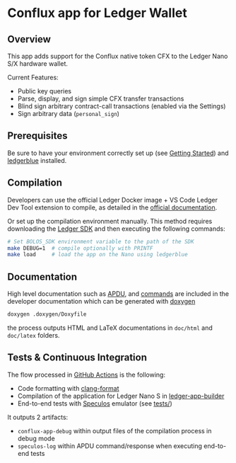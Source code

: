 # Conflux app for Ledger Wallet

## Overview

This app adds support for the Conflux native token CFX to the Ledger Nano S/X hardware wallet.

Current Features:

- Public key queries
- Parse, display, and sign simple CFX transfer transactions
- Blind sign arbitrary contract-call transactions (enabled via the Settings)
- Sign arbitrary data (`personal_sign`)

## Prerequisites

Be sure to have your environment correctly set up (see [Getting Started](https://developers.ledger.com/docs/device-app/getting-started)) and [ledgerblue](https://pypi.org/project/ledgerblue/) installed.

## Compilation

Developers can use the official Ledger Docker image + VS Code Ledger Dev Tool extension to compile, as detailed in the [official documentation](https://developers.ledger.com/docs/device-app/beginner/vscode-extension).

Or set up the compilation environment manually. This method requires downloading the [Ledger SDK](https://github.com/LedgerHQ/ledger-secure-sdk) and then executing the following commands:

```sh
# Set BOLOS_SDK environment variable to the path of the SDK
make DEBUG=1  # compile optionally with PRINTF
make load     # load the app on the Nano using ledgerblue
```

## Documentation

High level documentation such as [APDU](doc/APDU.md), and [commands](doc/COMMANDS.md) are included in the developer documentation which can be generated with [doxygen](https://www.doxygen.nl)

```sh
doxygen .doxygen/Doxyfile
```

the process outputs HTML and LaTeX documentations in `doc/html` and `doc/latex` folders.

## Tests & Continuous Integration

The flow processed in [GitHub Actions](https://github.com/features/actions) is the following:

- Code formatting with [clang-format](http://clang.llvm.org/docs/ClangFormat.html)
- Compilation of the application for Ledger Nano S in [ledger-app-builder](https://github.com/LedgerHQ/ledger-app-builder)
- End-to-end tests with [Speculos](https://github.com/LedgerHQ/speculos) emulator (see [tests/](tests/))

It outputs 2 artifacts:

- `conflux-app-debug` within output files of the compilation process in debug mode
- `speculos-log` within APDU command/response when executing end-to-end tests
